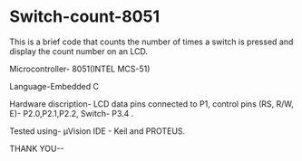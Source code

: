 # Switch-count-8051
This is a brief code that counts the number of times a switch is pressed and display the count number on an LCD.

Microcontroller- 8051(INTEL MCS-51)

Language-Embedded C

Hardware discription- LCD data pins connected to P1, control pins (RS, R/W, E)- P2.0,P2.1,P2.2, Switch- P3.4 .

Tested using- µVision IDE - Keil and PROTEUS.

THANK YOU--
